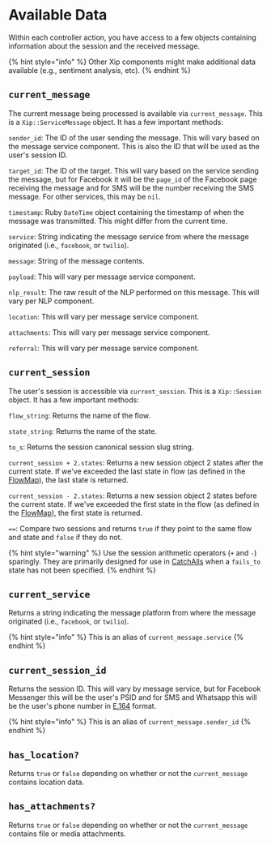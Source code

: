 # Available Data

Within each controller action, you have access to a few objects containing information about the session and the received message. 

{% hint style="info" %}
Other Xip components might make additional data available \(e.g., sentiment analysis, etc\).
{% endhint %}

## `current_message`

The current message being processed is available via `current_message`. This is a `Xip::ServiceMessage` object. It has a few important methods:

`sender_id`: The ID of the user sending the message. This will vary based on the message service component. This is also the ID that will be used as the user's session ID.

`target_id`: The ID of the target. This will vary based on the service sending the message, but for Facebook it will be the `page_id` of the Facebook page receiving the message and for SMS will be the number receiving the SMS message. For other services, this may be `nil`. 

`timestamp`: Ruby `DateTime` object containing the timestamp of when the message was transmitted. This might differ from the current time.

`service`: String indicating the message service from where the message originated \(i.e., `facebook`, or `twilio`\). 

`message`: String of the message contents.

`payload`: This will vary per message service component.

`nlp_result`: The raw result of the NLP performed on this message. This will vary per NLP component.

`location`: This will vary per message service component. 

`attachments`: This will vary per message service component. 

`referral`: This will vary per message service component.

## `current_session`

The user's session is accessible via `current_session`. This is a `Xip::Session` object. It has a few important methods:

`flow_string`: Returns the name of the flow. 

`state_string`: Returns the name of the state.

`to_s`: Returns the session canonical session slug string. 

`current_session + 2.states`: Returns a new session object 2 states after the current state. If we've exceeded the last state in flow \(as defined in the [FlowMap](../flows/flowmap.md)\), the last state is returned.

`current_session - 2.states`: Returns a new session object 2 states before the current state. If we've exceeded the first state in the flow \(as defined in the [FlowMap](../flows/flowmap.md)\), the first state is returned.

`==`: Compare two sessions and returns `true` if they point to the same flow and state and `false` if they do not.

{% hint style="warning" %}
Use the session arithmetic operators \(`+` and `-`\) sparingly. They are primarily designed for use in [Catch](catch-alls.md)[Alls](catch-alls.md) when a `fails_to` state has not been specified.
{% endhint %}

## `current_service`

Returns a string indicating the message platform from where the message originated \(i.e., `facebook`, or `twilio`\). 

{% hint style="info" %}
This is an alias of `current_message.service`
{% endhint %}

## `current_session_id`

Returns the session ID. This will vary by message service, but for Facebook Messenger this will be the user's PSID and for SMS and Whatsapp this will be the user's phone number in [E.164](https://en.m.wikipedia.org/wiki/E.164) format.

{% hint style="info" %}
This is an alias of `current_message.sender_id`
{% endhint %}

## `has_location?`

Returns `true` or `false` depending on whether or not the `current_message` contains location data.

## `has_attachments?`

Returns `true` or `false` depending on whether or not the `current_message` contains file or media attachments.

